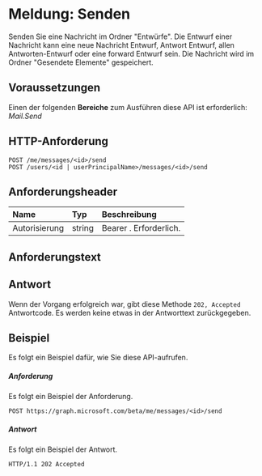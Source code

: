 # <a name="message-send"></a>Meldung: Senden

Senden Sie eine Nachricht im Ordner "Entwürfe". Die Entwurf einer Nachricht kann eine neue Nachricht Entwurf, Antwort Entwurf, allen Antworten-Entwurf oder eine forward Entwurf sein. Die Nachricht wird im Ordner "Gesendete Elemente" gespeichert.

## <a name="prerequisites"></a>Voraussetzungen
Einen der folgenden **Bereiche** zum Ausführen diese API ist erforderlich: *Mail.Send*
## <a name="http-request"></a>HTTP-Anforderung
<!-- { "blockType": "ignored" } -->
```http
POST /me/messages/<id>/send
POST /users/<id | userPrincipalName>/messages/<id>/send
```
## <a name="request-headers"></a>Anforderungsheader
| Name       | Typ | Beschreibung|
|:---------------|:--------|:----------|
| Autorisierung  | string  | Bearer <token>. Erforderlich. |

## <a name="request-body"></a>Anforderungstext

## <a name="response"></a>Antwort
Wenn der Vorgang erfolgreich war, gibt diese Methode `202, Accepted` Antwortcode. Es werden keine etwas in der Antworttext zurückgegeben.

## <a name="example"></a>Beispiel
Es folgt ein Beispiel dafür, wie Sie diese API-aufrufen.
##### <a name="request"></a>Anforderung
Es folgt ein Beispiel der Anforderung.
<!-- {
  "blockType": "request",
  "name": "message_send"
}-->
```http
POST https://graph.microsoft.com/beta/me/messages/<id>/send
```

##### <a name="response"></a>Antwort

Es folgt ein Beispiel der Antwort.
<!-- {
  "blockType": "response",
  "truncated": true
} -->
```http
HTTP/1.1 202 Accepted
```

<!-- uuid: 8fcb5dbc-d5aa-4681-8e31-b001d5168d79
2015-10-25 14:57:30 UTC -->
<!-- {
  "type": "#page.annotation",
  "description": "message: send",
  "keywords": "",
  "section": "documentation",
  "tocPath": ""
}-->
